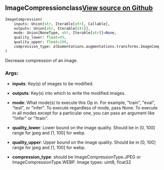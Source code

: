 ## ImageCompression<span class="tag">class</span><a class="sourcelink" href=https://github.com/fastestimator/fastestimator/blob/r1.0/fastestimator/op/numpyop/univariate/image_compression.py/#L22-L52>View source on Github</a>
```python
ImageCompression(
	inputs: Union[str, Iterable[str], Callable],
	outputs: Union[str, Iterable[str]],
	mode: Union[NoneType, str, Iterable[str]]=None,
	quality_lower: float=99,
	quality_upper: float=100,
	compression_type: albumentations.augmentations.transforms.ImageCompression.ImageCompressionType=<ImageCompressionType.JPEG:  0>
)
```
Decrease compression of an image.


<h3>Args:</h3>


* **inputs**: Key(s) of images to be modified.

* **outputs**: Key(s) into which to write the modified images.

* **mode**: What mode(s) to execute this Op in. For example, "train", "eval", "test", or "infer". To execute regardless of mode, pass None. To execute in all modes except for a particular one, you can pass an argument like "!infer" or "!train".

* **quality_lower**: Lower bound on the image quality. Should be in [0, 100] range for jpeg and [1, 100] for webp.

* **quality_upper**: Upper bound on the image quality. Should be in [0, 100] range for jpeg and [1, 100] for webp.

* **compression_type**: should be ImageCompressionType.JPEG or ImageCompressionType.WEBP. Image types: uint8, float32

